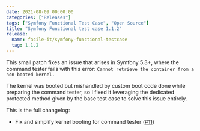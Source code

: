 ```yaml
---
date: 2021-08-09 00:00:00
categories: ["Releases"]
tags: ["Symfony Functional Test Case", "Open Source"]
title: "Symfony Functional test case 1.1.2"
release:
  name: facile-it/symfony-functional-testcase
  tag: 1.1.2
---
```


This small patch fixes an issue that arises in Symfony 5.3+, where the command tester fails with this error: `Cannot retrieve the container from a non-booted kernel.`
<!--more-->
The kernel was booted but mishandled by custom boot code done while preparing the command tester, so I fixed it leveraging the dedicated protected method given by the base test case to solve this issue entirely.

This is the full changelog:

* Fix and simplify kernel booting for command tester ([#11](https://github.com/facile-it/symfony-functional-testcase/pull/11))

